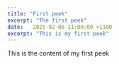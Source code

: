 ```yaml
---
title: "First peek"
excerpt: "The first peek"
date:   2025-02-06 11:00:00 +1100
excerpt: "This is my first peek"
---
```


This is the content of my first peek
